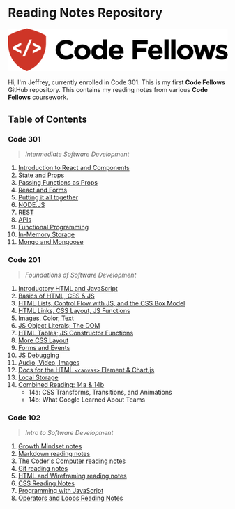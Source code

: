 # Reading Notes Repository

![Code Fellows Logo](CodeFellowsLogo.png)

Hi, I'm Jeffrey, currently enrolled in Code 301. This is my first **Code Fellows** GitHub repository. This contains my reading notes from various **Code Fellows** coursework.

## Table of Contents

### Code 301

> *Intermediate Software Development*

1. [Introduction to React and Components](https://jeffreyjtech.github.io/reading-notes/code301/class-01)
2. [State and Props](https://jeffreyjtech.github.io/reading-notes/code301/class-02)
3. [Passing Functions as Props](https://jeffreyjtech.github.io/reading-notes/code301/class-03)
4. [React and Forms](https://jeffreyjtech.github.io/reading-notes/code301/class-04)
5. [Putting it all together](https://jeffreyjtech.github.io/reading-notes/code301/class-05)
6. [NODE.JS](https://jeffreyjtech.github.io/reading-notes/code301/class-06)
7. [REST](https://jeffreyjtech.github.io/reading-notes/code301/class-07)
8. [APIs](https://jeffreyjtech.github.io/reading-notes/code301/class-08)
9. [Functional Programming](https://jeffreyjtech.github.io/reading-notes/code301/class-09)
10. [In-Memory Storage](https://jeffreyjtech.github.io/reading-notes/code301/class-10)
11. [Mongo and Mongoose](https://jeffreyjtech.github.io/reading-notes/code301/class-11)
### Code 201

> *Foundations of Software Development*

1. [Introductory HTML and JavaScript](https://jeffreyjtech.github.io/reading-notes/code201/class-01)
2. [Basics of HTML, CSS & JS](https://jeffreyjtech.github.io/reading-notes/code201/class-02)
3. [HTML Lists, Control Flow with JS, and the CSS Box Model](https://jeffreyjtech.github.io/reading-notes/code201/class-03)
4. [HTML Links, CSS Layout, JS Functions](https://jeffreyjtech.github.io/reading-notes/code201/class-04)
5. [Images, Color, Text](https://jeffreyjtech.github.io/reading-notes/code201/class-05)
6. [JS Object Literals; The DOM](https://jeffreyjtech.github.io/reading-notes/code201/class-06)
7. [HTML Tables; JS Constructor Functions](https://jeffreyjtech.github.io/reading-notes/code201/class-07)
8. [More CSS Layout](https://jeffreyjtech.github.io/reading-notes/code201/class-08)
9. [Forms and Events](https://jeffreyjtech.github.io/reading-notes/code201/class-09)
10. [JS Debugging](https://jeffreyjtech.github.io/reading-notes/code201/class-10)
11. [Audio, Video, Images](https://jeffreyjtech.github.io/reading-notes/code201/class-11)
12. [Docs for the HTML `<canvas>` Element & Chart.js](https://jeffreyjtech.github.io/reading-notes/code201/class-12)
13. [Local Storage](https://jeffreyjtech.github.io/reading-notes/code201/class-13)
14. [Combined Reading: 14a & 14b](https://jeffreyjtech.github.io/reading-notes/code201/class-14)
    - 14a: CSS Transforms, Transitions, and Animations
    - 14b: What Google Learned About Teams

### Code 102

> *Intro to Software Development*

1. [Growth Mindset notes](https://jeffreyjtech.github.io/reading-notes/code102/growth-mindset-notes-lab01b)
2. [Markdown reading notes](https://jeffreyjtech.github.io/reading-notes/code102/markdown-notes-read01)
3. [The Coder's Computer reading notes](https://jeffreyjtech.github.io/code102/reading-notes/coders-computer-notes-read02)
4. [Git reading notes](https://jeffreyjtech.github.io/reading-notes/code102/git-notes-read03)
5. [HTML and Wireframing reading notes](https://jeffreyjtech.github.io/code102/reading-notes/html-notes-read04)
6. [CSS Reading Notes](https://jeffreyjtech.github.io/reading-notes/code102/CSS-reading-notes-read05)
7. [Programming with JavaScript](https://jeffreyjtech.github.io/reading-notes/code102/programming-with-JavaScript-read07)
8. [Operators and Loops Reading Notes](https://jeffreyjtech.github.io/reading-notes/code102/operators-and-loops-read08)

